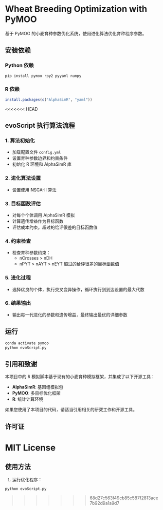 # Wheat Breeding Optimization with PyMOO

基于 PyMOO 的小麦育种参数优化系统，使用进化算法优化育种程序参数。


## 安装依赖

### Python 依赖

```bash
pip install pymoo rpy2 pyyaml numpy
```

### R 依赖

```r
install.packages(c("AlphaSimR", "yaml"))
```

<<<<<<< HEAD
## evoScript 执行算法流程

### 1. 算法初始化

- 加载配置文件 `config.yml`
- 设置育种参数边界和约束条件
- 初始化 R 环境和 AlphaSimR 库

### 2. 进化算法设置

- 设置使用 NSGA-II 算法

### 3. 目标函数评估

- 对每个个体调用 AlphaSimR 模拟
- 计算遗传增益作为目标函数
- 评估成本约束，超过的给评很差的目标函数值

### 4. 约束检查

- 检查育种参数约束：
  - nCrosses > nDH
  - nPYT > nAYT > nEYT  超过的给评很差的目标函数值

### 5. 进化过程

- 选择优良的个体，执行交叉变异操作，循环执行到到达设置的最大代数

### 6. 结果输出

- 输出每一代进化的参数和遗传增益，最终输出最优的详细参数

## 运行

```bash
conda activate pymoo
python evoScript.py
```

## 引用和致谢

本项目中的 R 模拟脚本基于现有的小麦育种模拟框架，并集成了以下开源工具：

- **AlphaSimR**: 基因组模拟包
- **PyMOO**: 多目标优化框架
- **R**: 统计计算环境

如果您使用了本项目的代码，请适当引用相关的研究工作和开源工具。

## 许可证

MIT License
=======
## 使用方法
1. 运行优化程序：
```python
python evoScript.py
```


>>>>>>> 68d27c563f49cb85c587f2813ace7b92d9a1a9d7

